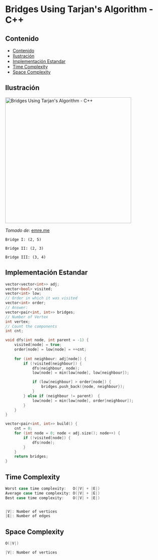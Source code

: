# Bridges Using Tarjan's Algorithm - C++

## Contenido

* [Contenido](#contenido)
* [Ilustración](#ilustración)
* [Implementación Estandar](#implementación-estandar)
* [Time Complexity](#time-complexity)
* [Space Complexity](#space-complexity)

## Ilustración

<img alt="Bridges Using Tarjan's Algorithm - C++" src="https://cdn.emre.me/2020-03-07-bridge.png" width="400">

_Tomado de_: [emre.me](https://emre.me/algorithms/tarjans-algorithm/)

`Bridge I: (2, 5)`

`Bridge II: (2, 3)`

`Bridge III: (3, 4)`

## Implementación Estandar

```c++
vector<vector<int>> adj;
vector<bool> visited;
vector<int> low;
// Order in which it was visited
vector<int> order;
// Answer:
vector<pair<int, int>> bridges;
// Number of Vertex
int vertex;
// Count the components
int cnt;

void dfs(int node, int parent = -1) {
    visited[node] = true;
    order[node] = low[node] = ++cnt; 
    
    for (int neighbour: adj[node]) { 
        if (!visited[neighbour]) { 
            dfs(neighbour, node); 
            low[node] = min(low[node], low[neighbour]);

            if (low[neighbour] > order[node]) {
                bridges.push_back({node, neighbour});
            }
        } else if (neighbour != parent)  {
            low[node] = min(low[node], order[neighbour]); 
        }
    }
}

vector<pair<int, int>> build() {
    cnt = 0;
    for (int node = 0; node < adj.size(); node++) {
        if (!visited[node]) {
            dfs(node);
        }
    }
    return bridges;
}
```

## Time Complexity

```c++
Worst case time complexity:   O(|V| + |E|)
Average case time complexity: O(|V| + |E|)
Best case time complexity:    O(|V| + |E|)


|V|: Number of vertices
|E|: Number of edges
```

## Space Complexity

```c++
O(|V|)

|V|: Number of vertices
```